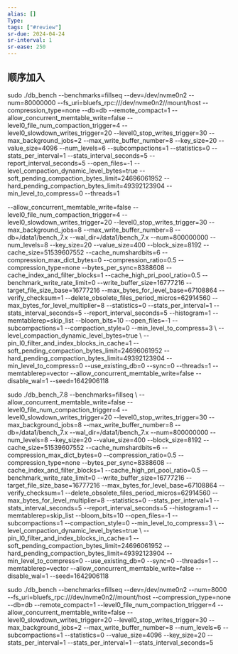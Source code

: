 ```yaml
---
alias: []
Type: 
tags: ["#review"]
sr-due: 2024-04-24
sr-interval: 1
sr-ease: 250
---
```

## 顺序加入
sudo ./db_bench --benchmarks=fillseq --dev=/dev/nvme0n2 --num=80000000 --fs_uri=bluefs_rpc:///dev/nvme0n2//mount/host --compression_type=none --db=db --remote_compact=1 --allow_concurrent_memtable_write=false --level0_file_num_compaction_trigger=4 --level0_slowdown_writes_trigger=20 --level0_stop_writes_trigger=30 --max_background_jobs=2 --max_write_buffer_number=8 --key_size=20 --value_size=4096 --num_levels=6 --subcompactions=1 --statistics=0 --stats_per_interval=1 --stats_interval_seconds=5 --report_interval_seconds=5 --open_files=-1 --level_compaction_dynamic_level_bytes=true --soft_pending_compaction_bytes_limit=24696061952 --hard_pending_compaction_bytes_limit=49392123904 --min_level_to_compress=0 --threads=1


--allow_concurrent_memtable_write=false --level0_file_num_compaction_trigger=4 --level0_slowdown_writes_trigger=20 --level0_stop_writes_trigger=30 --max_background_jobs=8 --max_write_buffer_number=8 --db=/data1/bench_7.x --wal_dir=/data1/bench_7.x --num=800000000 --num_levels=8 --key_size=20 --value_size=400 --block_size=8192 --cache_size=51539607552 --cache_numshardbits=6 --compression_max_dict_bytes=0 --compression_ratio=0.5 --compression_type=none --bytes_per_sync=8388608 --cache_index_and_filter_blocks=1 --cache_high_pri_pool_ratio=0.5 --benchmark_write_rate_limit=0 --write_buffer_size=16777216 --target_file_size_base=16777216 --max_bytes_for_level_base=67108864 --verify_checksum=1 --delete_obsolete_files_period_micros=62914560 --max_bytes_for_level_multiplier=8 --statistics=0 --stats_per_interval=1 --stats_interval_seconds=5 --report_interval_seconds=5 --histogram=1 --memtablerep=skip_list --bloom_bits=10 --open_files=-1 --subcompactions=1 --compaction_style=0 --min_level_to_compress=3 \ --level_compaction_dynamic_level_bytes=true \ --pin_l0_filter_and_index_blocks_in_cache=1 --soft_pending_compaction_bytes_limit=24696061952 --hard_pending_compaction_bytes_limit=49392123904 --min_level_to_compress=0 --use_existing_db=0 --sync=0 --threads=1 --memtablerep=vector --allow_concurrent_memtable_write=false --disable_wal=1 --seed=1642906118

  
sudo ./db_bench_7.8 --benchmarks=fillseq \ --allow_concurrent_memtable_write=false --level0_file_num_compaction_trigger=4 --level0_slowdown_writes_trigger=20 --level0_stop_writes_trigger=30 --max_background_jobs=8 --max_write_buffer_number=8 --db=/data1/bench_7.x --wal_dir=/data1/bench_7.x --num=800000000 --num_levels=8 --key_size=20 --value_size=400 --block_size=8192 --cache_size=51539607552 --cache_numshardbits=6 --compression_max_dict_bytes=0 --compression_ratio=0.5 --compression_type=none --bytes_per_sync=8388608 --cache_index_and_filter_blocks=1 --cache_high_pri_pool_ratio=0.5 --benchmark_write_rate_limit=0 --write_buffer_size=16777216 --target_file_size_base=16777216 --max_bytes_for_level_base=67108864 --verify_checksum=1 --delete_obsolete_files_period_micros=62914560 --max_bytes_for_level_multiplier=8 --statistics=0 --stats_per_interval=1 --stats_interval_seconds=5 --report_interval_seconds=5 --histogram=1 --memtablerep=skip_list --bloom_bits=10 --open_files=-1 --subcompactions=1 --compaction_style=0 --min_level_to_compress=3 \ --level_compaction_dynamic_level_bytes=true \ --pin_l0_filter_and_index_blocks_in_cache=1 --soft_pending_compaction_bytes_limit=24696061952 --hard_pending_compaction_bytes_limit=49392123904 --min_level_to_compress=0 --use_existing_db=0 --sync=0 --threads=1 --memtablerep=vector --allow_concurrent_memtable_write=false --disable_wal=1 --seed=1642906118



sudo ./db_bench --benchmarks=fillseq --dev=/dev/nvme0n2 --num=8000 --fs_uri=bluefs_rpc:///dev/nvme0n2//mount/host --compression_type=none --db=db --remote_compact=1 --level0_file_num_compaction_trigger=4 --allow_concurrent_memtable_write=false --level0_slowdown_writes_trigger=20 --level0_stop_writes_trigger=30 --max_background_jobs=2 --max_write_buffer_number=8 --num_levels=6 --subcompactions=1 --statistics=0 --value_size=4096 --key_size=20 --stats_per_interval=1 --stats_per_interval=1 --stats_interval_seconds=5